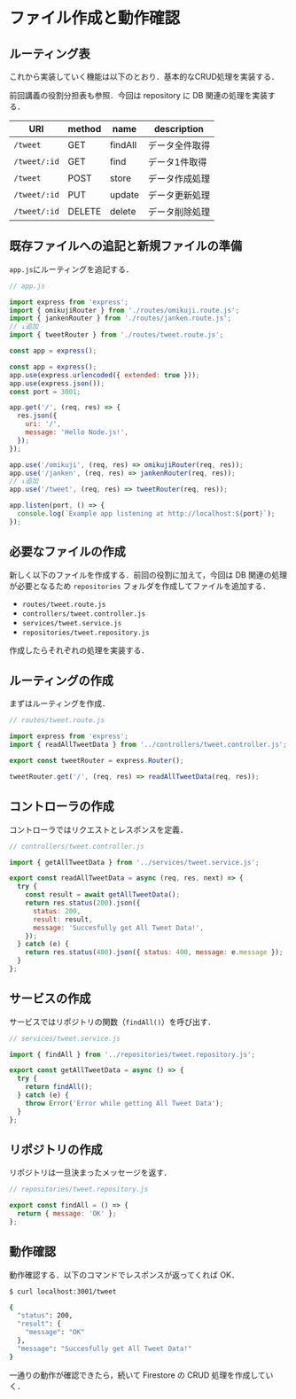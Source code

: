 # ファイル作成と動作確認

## ルーティング表

これから実装していく機能は以下のとおり．基本的なCRUD処理を実装する．

前回講義の役割分担表も参照．今回は repository に DB 関連の処理を実装する．

|URI|method|name|description|
|-|-|-|-|
|`/tweet`|GET|findAll|データ全件取得|
|`/tweet/:id`|GET|find|データ1件取得|
|`/tweet`|POST|store|データ作成処理|
|`/tweet/:id`|PUT|update|データ更新処理|
|`/tweet/:id`|DELETE|delete|データ削除処理|


## 既存ファイルへの追記と新規ファイルの準備

`app.js`にルーティングを追記する．

```js
// app.js

import express from 'express';
import { omikujiRouter } from './routes/omikuji.route.js';
import { jankenRouter } from './routes/janken.route.js';
// ↓追加
import { tweetRouter } from './routes/tweet.route.js';

const app = express();

const app = express();
app.use(express.urlencoded({ extended: true }));
app.use(express.json());
const port = 3001;

app.get('/', (req, res) => {
  res.json({
    uri: '/',
    message: 'Hello Node.js!',
  });
});

app.use('/omikuji', (req, res) => omikujiRouter(req, res));
app.use('/janken', (req, res) => jankenRouter(req, res));
// ↓追加
app.use('/tweet', (req, res) => tweetRouter(req, res));

app.listen(port, () => {
  console.log(`Example app listening at http://localhost:${port}`);
});

```

## 必要なファイルの作成

新しく以下のファイルを作成する．前回の役割に加えて，今回は DB 関連の処理が必要となるため `repositories` フォルダを作成してファイルを追加する．

- `routes/tweet.route.js`
- `controllers/tweet.controller.js`
- `services/tweet.service.js`
- `repositories/tweet.repository.js`

作成したらそれぞれの処理を実装する．

## ルーティングの作成

まずはルーティングを作成．

```js
// routes/tweet.route.js

import express from 'express';
import { readAllTweetData } from '../controllers/tweet.controller.js';

export const tweetRouter = express.Router();

tweetRouter.get('/', (req, res) => readAllTweetData(req, res));

```

## コントローラの作成

コントローラではリクエストとレスポンスを定義．

```js
// controllers/tweet.controller.js

import { getAllTweetData } from '../services/tweet.service.js';

export const readAllTweetData = async (req, res, next) => {
  try {
    const result = await getAllTweetData();
    return res.status(200).json({
      status: 200,
      result: result,
      message: 'Succesfully get All Tweet Data!',
    });
  } catch (e) {
    return res.status(400).json({ status: 400, message: e.message });
  }
};

```

## サービスの作成

サービスではリポジトリの関数（`findAll()`）を呼び出す．

```js
// services/tweet.service.js

import { findAll } from '../repositories/tweet.repository.js';

export const getAllTweetData = async () => {
  try {
    return findAll();
  } catch (e) {
    throw Error('Error while getting All Tweet Data');
  }
};

```

## リポジトリの作成

リポジトリは一旦決まったメッセージを返す．

```js
// repositories/tweet.repository.js

export const findAll = () => {
  return { message: 'OK' };
};

```

## 動作確認

動作確認する．以下のコマンドでレスポンスが返ってくれば OK．

```bash
$ curl localhost:3001/tweet

{
  "status": 200,
  "result": {
    "message": "OK"
  },
  "message": "Succesfully get All Tweet Data!"
}

```

一通りの動作が確認できたら，続いて Firestore の CRUD 処理を作成していく．
